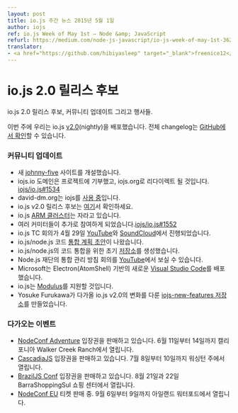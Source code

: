 ```yaml
---
layout: post
title: io.js 주간 뉴스 2015년 5월 1일
author: iojs
ref: io.js Week of May 1st — Node &amp; JavaScript
refurl: https://medium.com/node-js-javascript/io-js-week-of-may-1st-362e01678d48
translator:
- <a href="https://github.com/hibiyasleep" target="_blank">freenice12</a>
---
```


# io.js 2.0 릴리스 후보

<!--
io.js 2.0 release candidate, community updates and events.
-->
io.js 2.0 릴리스 후보, 커뮤니티 업데이트 그리고 행사들.

<!--
io.js 2.0 release candidate
This week we had one io.js nightly release v2.0, complete changelog will be found soon on GitHub.
-->
이번 주에 우리는 io.js [v2.0](https://iojs.org/download/nightly/v2.0.0-nightly20150501b4ad5d7050/)(nightly)을 배포했습니다. 전체 changelog는 [GitHub에서 확인](https://github.com/iojs/io.js/blob/v1.x/CHANGELOG.md)할 수 있습니다.

### 커뮤니티 업데이트
<!--
* New [johnny-five](http://johnny-five.io/) site launched.
* iojs.io domain was donated to the project and it will redirect to iojs.org [iojs/io.js#1534](http://techcrunch.com/2015/04/14/popular-javascript-package-manager-npm-raises-8m-launches-private-modules/).
* david-dm.org is [now running](https://medium.com/@programmer/thoughts-on-node-foundation-abcf86c72786) on iojs.
* io.js v2.0 release candidate is [out](https://iojs.org/download/nightly/v2.0.0-nightly20150501b4ad5d7050/).
* io.js [ARM cluster](https://twitter.com/rvagg/status/593226114992087041) is growing.
* Onboarding another batch of committers [iojs/io.js#1552](https://github.com/iojs/io.js/issues/1552)
* io.js TC meeting 4/29 on [YouTube](https://www.youtube.com/watch?v=-e675TT4WEA) and [SoundCloud](https://twitter.com/dotproto/status/594145574204510208).
* io.js/node.js code [convergence plan draft](https://github.com/jasnell/dev-policy/blob/master/convergence.md).
* initial [repo](https://github.com/jasnell/node.js-convergence) for code convergence work for io.js/node.js.
* Node.js Foundation Governance/Convergence Call on [YouTube](https://www.youtube.com/watch?v=u9h0s3YtNAU).
* Microsoft releases new [Visual Studio Code](https://code.visualstudio.com/) based on Electron (AtomShell).
* io.js support coming to [Modulus](http://blog.modulus.io/upcoming-updates-for-nodejs-applications)
* Yosuke Furukawa created [iojs-new-features repo](https://github.com/yosuke-furukawa/iojs-new-features) with upcoming changes in io.js v2.0.
-->

* 새 [johnny-five](http://johnny-five.io/) 사이트를 개설했습니다.
* iojs.io 도메인은 프로젝트에 기부했고, iojs.org로 리다이렉트 될 것입니다. [iojs/io.js#1534](https://github.com/iojs/io.js/issues/1534)
* david-dm.org는 iojs를 [사용 중](https://twitter.com/_alanshaw/status/592855646124531713)입니다.
* io.js v2.0 릴리스 후보는 [여기](https://iojs.org/download/nightly/v2.0.0-nightly20150501b4ad5d7050/)서 확인하세요.
* io.js [ARM 클러스터](https://twitter.com/rvagg/status/593226114992087041)는 자라고 있습니다.
* 여러 커미터들이 추가로 참여하게 되었습니다.[iojs/io.js#1552](https://github.com/iojs/io.js/issues/1552)
* io.js TC 회의가 4월 29일 [YouTube](https://www.youtube.com/watch?v=-e675TT4WEA)와 [SoundCloud](https://twitter.com/dotproto/status/594145574204510208)에서 진행되었습니다.
* io.js/node.js 코드 [통합 계획 초안](https://github.com/jasnell/dev-policy/blob/master/convergence.md)이 나왔습니다.
* io.js/node.js의 코드 통합을 위한 초기 [저장소](https://github.com/jasnell/node.js-convergence)를 생성했습니다.
* Node.js 재단의 통합 관리 방침 회의를 [YouTube](https://www.youtube.com/watch?v=u9h0s3YtNAU)에서 보실 수 있습니다.
* Microsoft는 Electron(AtomShell) 기반의 새로운 [Visual Studio Code](https://code.visualstudio.com/)를 배포했습니다.
* io.js는 [Modulus](http://blog.modulus.io/upcoming-updates-for-nodejs-applications)를 지원할 것입니다.
* Yosuke Furukawa가 다가올 io.js v2.0의 변화를 다룬 [iojs-new-features 저장소](https://github.com/yosuke-furukawa/iojs-new-features)를 만들었습니다.


### 다가오는 이벤트
<!--
* [NodeConf Adventure](http://nodeconf.com/) tickets are on sale, June 11th — 14th at Walker Creek Ranch, CA
* [CascadiaJS](http://2015.cascadiajs.com/) tickets are on sale, July 8th — 10th at Washington State
* [BrazilJS Conf](http://braziljs.com.br/) tickets are on sale, August 21st — 22nd at Shopping Center BarraShoppingSul
* [NodeConf EU](http://nodeconf.eu/) tickets are on sale, September 6th — 9th at Waterford, Ireland
-->

* [NodeConf Adventure](http://nodeconf.com/) 입장권을 판매하고 있습니다. 6월 11일부터 14일까지 캘리포니아 Walker Creek Ranch에서 열립니다.
* [CascadiaJS](http://2015.cascadiajs.com/) 입장권을 판매하고 있습니다. 7월 8일부터 10일까지 워싱턴 주에서 열립니다.
* [BrazilJS Conf]( http://braziljs.com.br/) 입장권을 판매하고 있습니다. 8월 21일과 22일 BarraShoppingSul 쇼핑 센터에서 열립니다.
* [NodeConf EU](http://nodeconf.eu/) 티켓 판매 중. 9월 6일부터 9일까지 아일랜드 워터포드에서 열립니다.
